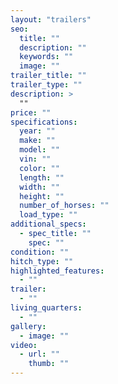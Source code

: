 ```yaml
---
layout: "trailers"
seo:
  title: ""
  description: ""
  keywords: ""
  image: ""
trailer_title: ""
trailer_type: ""
description: >
  ""
price: ""
specifications:
  year: ""
  make: ""
  model: ""
  vin: ""
  color: ""
  length: ""
  width: ""
  height: ""
  number_of_horses: ""
  load_type: ""
additional_specs:
  - spec_title: ""
    spec: ""
condition: ""
hitch_type: ""
highlighted_features:
  - ""
trailer:
  - ""
living_quarters:
  - ""
gallery:
  - image: ""
video:
  - url: ""
    thumb: ""
---
```

